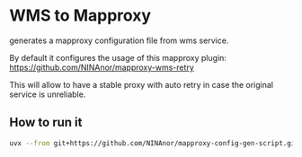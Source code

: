 # WMS to Mapproxy
generates a mapproxy configuration file from wms service.

By default it configures the usage of this mapproxy plugin: https://github.com/NINAnor/mapproxy-wms-retry

This will allow to have a stable proxy with auto retry in case the original service is unreliable.

## How to run it
```bash
uvx --from git+https://github.com/NINAnor/mapproxy-config-gen-script.git mapproxy-config-gen https://wms.geonorge.no/skwms1/wms.nib-prosjekter
```
